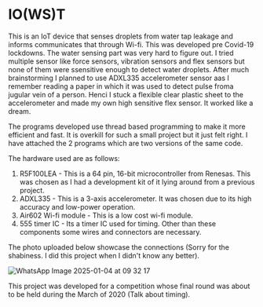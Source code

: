 # IO(WS)T

This is an IoT device that senses droplets from water tap leakage and informs communicates that through Wi-fi. This was developed pre Covid-19 lockdowns. The water sensing part was very hard to figure out. I tried multiple sensor like force sensors, vibration sensors and flex sensors but none of them were ssensitive enough to detect water droplets. After much brainstorming I planned to use ADXL335 accelerometer sensor aas I remember reading a paper in which it was used to detect pulse froma jugular vein of a person. Henci I stuck a flexible clear plastic sheet to the accelerometer and made my own high sensitive flex sensor. It worked like a dream.

The programs developed use thread based programming to make it more efficient and fast. It is overkill for such a small project but it just felt right. I have attached the 2 programs which are two versions of the same code.

The hardware used are as follows:
1. R5F100LEA - This is a 64 pin, 16-bit microcontroller from Renesas. This was chosen as I had a development kit of it lying around from a previous project.
2. ADXL335 - This is a 3-axis accelerometer. It was chosen due to its high accuracy and low-power operation.
3. Air602 Wi-fi module - This is a low cost wi-fi module.
4. 555 timer IC - Its a timer IC used for timing.
Other than these components some wires and connectors are necessary.

The photo uploaded below showcase the connections (Sorry for the shabiness. I did this project when I didn't know any better).

![WhatsApp Image 2025-01-04 at 09 32 17](https://github.com/user-attachments/assets/3bebcbfe-10c2-4f2d-ae78-2583cc33de1b)

This project was developed for a competition whose final round was about to be held during the March of 2020 (Talk about timing).
